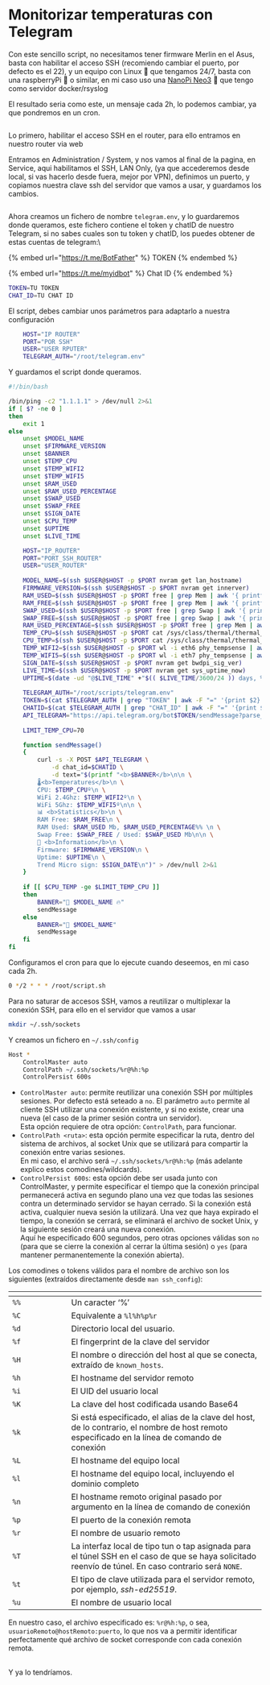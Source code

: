# Monitorizar temperaturas con Telegram

Con este sencillo script, no necesitamos tener firmware Merlin en el Asus, basta con habilitar el acceso SSH (recomiendo cambiar el puerto, por defecto es el 22), y un equipo con Linux 🐧 que tengamos 24/7, basta con una raspberryPi 🍓 o similar, en mi caso uso una [NanoPi Neo3](https://wiki.friendlyelec.com/wiki/index.php/NanoPi\_NEO3) 🐍 que tengo como servidor docker/rsyslog



El resultado seria como este, un mensaje cada 2h, lo podemos cambiar, ya que pondremos en un cron.&#x20;

<figure><img src="../.gitbook/assets/Captura desde 2023-07-07 08-14-19.png" alt=""><figcaption></figcaption></figure>

Lo primero, habilitar el acceso SSH en el router, para ello entramos en nuestro router via web

Entramos en Administration / System, y nos vamos al final de la pagina, en Service, aqui habilitamos el SSH, LAN Only, (ya que accederemos desde local, si vas hacerlo desde fuera, mejor por VPN), definimos un puerto, y copiamos nuestra clave ssh del servidor que vamos a usar, y guardamos los cambios.

<figure><img src="../.gitbook/assets/image (1) (1).png" alt=""><figcaption></figcaption></figure>



Ahora creamos un fichero de nombre `telegram.env`, y lo guardaremos donde queramos, este fichero contiene el token y chatID de nuestro Telegram, si no sabes cuales son tu token y chatID, los puedes obtener de estas cuentas de telegram:\


{% embed url="https://t.me/BotFather" %}
TOKEN
{% endembed %}

{% embed url="https://t.me/myidbot" %}
Chat ID
{% endembed %}

```sh
TOKEN=TU TOKEN
CHAT_ID=TU CHAT ID
```



El script, debes cambiar unos parámetros para adaptarlo a nuestra configuración

```sh
    HOST="IP ROUTER"
    PORT="POR SSH"
    USER="USER RPUTER"
    TELEGRAM_AUTH="/root/telegram.env"
```



Y guardamos el script donde queramos.&#x20;

```sh
#!/bin/bash

/bin/ping -c2 "1.1.1.1" > /dev/null 2>&1
if [ $? -ne 0 ]
then
    exit 1
else
    unset $MODEL_NAME
    unset $FIRMWARE_VERSION
    unset $BANNER
    unset $TEMP_CPU
    unset $TEMP_WIFI2
    unset $TEMP_WIFI5
    unset $RAM_USED
    unset $RAM_USED_PERCENTAGE
    unset $SWAP_USED
    unset $SWAP_FREE   
    unset $SIGN_DATE
    unset $CPU_TEMP
    unset $UPTIME
    unset $LIVE_TIME

    HOST="IP_ROUTER"
    PORT="PORT_SSH_ROUTER"
    USER="USER_ROUTER"
    
    MODEL_NAME=$(ssh $USER@$HOST -p $PORT nvram get lan_hostname)
    FIRMWARE_VERSION=$(ssh $USER@$HOST -p $PORT nvram get innerver)
    RAM_USED=$(ssh $USER@$HOST -p $PORT free | grep Mem | awk '{ printf("%.1f", $3 / 1024) }')
    RAM_FREE=$(ssh $USER@$HOST -p $PORT free | grep Mem | awk '{ printf("%.1f", $4 / 1024) }')
    SWAP_USED=$(ssh $USER@$HOST -p $PORT free | grep Swap | awk '{ printf("%.1f", $3 / 1024) }')
    SWAP_FREE=$(ssh $USER@$HOST -p $PORT free | grep Swap | awk '{ printf("%.1f", $4 / 1024) }')
    RAM_USED_PERCENTAGE=$(ssh $USER@$HOST -p $PORT free | grep Mem | awk '{ printf("%.2f", $3/$2 * 100.0) }')
    TEMP_CPU=$(ssh $USER@$HOST -p $PORT cat /sys/class/thermal/thermal_zone0/temp | awk '{printf("%.1f\n", $1 / 1000) }')
    CPU_TEMP=$(ssh $USER@$HOST -p $PORT cat /sys/class/thermal/thermal_zone0/temp | awk '{printf("%.0f\n", $1 / 1000) }')
    TEMP_WIFI2=$(ssh $USER@$HOST -p $PORT wl -i eth6 phy_tempsense | awk '{print $1 / 2 + 20}')
    TEMP_WIFI5=$(ssh $USER@$HOST -p $PORT wl -i eth7 phy_tempsense | awk '{print $1 / 2 + 20}')
    SIGN_DATE=$(ssh $USER@$HOST -p $PORT nvram get bwdpi_sig_ver)
    LIVE_TIME=$(ssh $USER@$HOST -p $PORT nvram get sys_uptime_now)
    UPTIME=$(date -ud "@$LIVE_TIME" +"$(( $LIVE_TIME/3600/24 )) days, %Hh %Mm")
    
    TELEGRAM_AUTH="/root/scripts/telegram.env"
    TOKEN=$(cat $TELEGRAM_AUTH | grep "TOKEN" | awk -F "=" '{print $2}')
    CHATID=$(cat $TELEGRAM_AUTH | grep "CHAT_ID" | awk -F "=" '{print $2}')
    API_TELEGRAM="https://api.telegram.org/bot$TOKEN/sendMessage?parse_mode=HTML"
    
    LIMIT_TEMP_CPU=70

    function sendMessage()
    {
        curl -s -X POST $API_TELEGRAM \
            -d chat_id=$CHATID \
            -d text="$(printf "<b>$BANNER</b>\n\n \
        🌡<b>Temperatures</b>\n \
        CPU: $TEMP_CPUº\n \
        WiFi 2.4Ghz: $TEMP_WIFI2º\n \
        WiFi 5Ghz: $TEMP_WIFI5º\n\n \
        📊 <b>Statistics</b>\n \
        RAM Free: $RAM_FREE\n \
        RAM Used: $RAM_USED Mb, $RAM_USED_PERCENTAGE%% \n \
        Swap Free: $SWAP_FREE / Used: $SWAP_USED Mb\n\n \
        📝 <b>Information</b>\n \
        Firmware: $FIRMWARE_VERSION\n \
        Uptime: $UPTIME\n \
        Trend Micro sign: $SIGN_DATE\n")" > /dev/null 2>&1
    }
    
    if [[ $CPU_TEMP -ge $LIMIT_TEMP_CPU ]]
    then
        BANNER="📡 $MODEL_NAME 🔥"
        sendMessage
    else
        BANNER="📡 $MODEL_NAME"
        sendMessage
    fi
fi
```

Configuramos el cron para que lo ejecute cuando deseemos, en mi caso cada 2h.

```sh
0 */2 * * * /root/script.sh
```



Para no saturar de accesos SSH, vamos a reutilizar o multiplexar la conexión SSH, para ello en el servidor que vamos a usar

```sh
mkdir ~/.ssh/sockets
```

Y creamos un fichero en `~/.ssh/config`

```sh
Host *
    ControlMaster auto
    ControlPath ~/.ssh/sockets/%r@%h:%p
    ControlPersist 600s
```

* `ControlMaster auto`: permite reutilizar una conexión SSH por múltiples sesiones. Por defecto está seteado a `no`. El parámetro `auto` permite al cliente SSH utilizar una conexión existente, y si no existe, crear una nueva (el caso de la primer sesión contra un servidor).\
  Esta opción requiere de otra opción: `ControlPath`, para funcionar.
* `ControlPath <ruta>`: esta opción permite especificar la ruta, dentro del sistema de archivos, al socket Unix que se utilizará para compartir la conexión entre varias sesiones.\
  En mi caso, el archivo será `~/.ssh/sockets/%r@%h:%p` (más adelante explico estos comodines/wildcards).
* `ControlPersist 600s`: esta opción debe ser usada junto con ControlMaster, y permite especificar el tiempo que la conexión principal permanecerá activa en segundo plano una vez que todas las sesiones contra un determinado servidor se hayan cerrado. Si la conexión está activa, cualquier nueva sesión la utilizará. Una vez que haya expirado el tiempo, la conexión se cerrará, se eliminará el archivo de socket Unix, y la siguiente sesión creará una nueva conexión.\
  Aquí he especificado 600 segundos, pero otras opciones válidas son `no` (para que se cierre la conexión al cerrar la última sesión) o `yes` (para mantener permanentemente la conexión abierta).

Los comodines o tokens válidos para el nombre de archivo son los siguientes (extraídos directamente desde `man ssh_config`):

<table data-header-hidden><thead><tr><th width="101"></th><th></th></tr></thead><tbody><tr><td><code>%%</code></td><td>Un caracter ‘%’</td></tr><tr><td><code>%C</code></td><td>Equivalente a <code>%l%h%p%r</code></td></tr><tr><td><code>%d</code></td><td>Directorio local del usuario.</td></tr><tr><td><code>%f</code></td><td>El fingerprint de la clave del servidor</td></tr><tr><td><code>%H</code></td><td>El nombre o dirección del host al que se conecta, extraído de <code>known_hosts</code>.</td></tr><tr><td><code>%h</code></td><td>El hostname del servidor remoto</td></tr><tr><td><code>%i</code></td><td>El UID del usuario local</td></tr><tr><td><code>%K</code></td><td>La clave del host codificada usando Base64</td></tr><tr><td><code>%k</code></td><td>Si está especificado, el alias de la clave del host, de lo contrario, el nombre de host remoto especificado en la línea de comando de conexión</td></tr><tr><td><code>%L</code></td><td>El hostname del equipo local</td></tr><tr><td><code>%l</code></td><td>El hostname del equipo local, incluyendo el dominio completo</td></tr><tr><td><code>%n</code></td><td>El hostname remoto original pasado por argumento en la línea de comando de conexión</td></tr><tr><td><code>%p</code></td><td>El puerto de la conexión remota</td></tr><tr><td><code>%r</code></td><td>El nombre de usuario remoto</td></tr><tr><td><code>%T</code></td><td>La interfaz local de tipo tun o tap asignada para el túnel SSH en el caso de que se haya solicitado reenvío de túnel. En caso contrario será <code>NONE</code>.</td></tr><tr><td><code>%t</code></td><td>El tipo de clave utilizada para el servidor remoto, por ejemplo, <em>ssh-ed25519</em>.</td></tr><tr><td><code>%u</code></td><td>El nombre de usuario local</td></tr></tbody></table>

En nuestro caso, el archivo especificado es: `%r@%h:%p`, o sea, `usuarioRemoto@hostRemoto:puerto`, lo que nos va a permitir identificar perfectamente qué archivo de socket corresponde con cada conexión remota.

\
Y ya lo tendríamos.&#x20;
